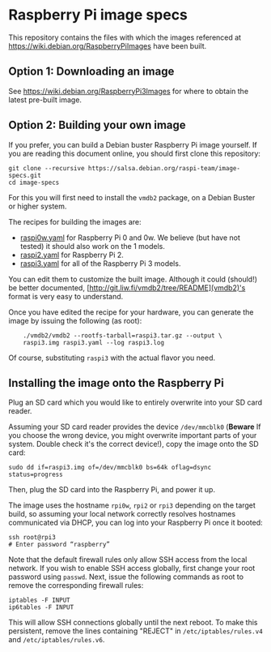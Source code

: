 # Raspberry Pi image specs

This repository contains the files with which the images referenced at
https://wiki.debian.org/RaspberryPiImages have been built.

## Option 1: Downloading an image

See https://wiki.debian.org/RaspberryPi3Images for where to obtain the
latest pre-built image.

## Option 2: Building your own image

If you prefer, you can build a Debian buster Raspberry Pi image
yourself. If you are reading this document online, you should first
clone this repository:

```shell
git clone --recursive https://salsa.debian.org/raspi-team/image-specs.git
cd image-specs
```

For this you will first need to install the `vmdb2` package, on a
Debian Buster or higher system.

The recipes for building the images are:

- [raspi0w.yaml](raspi0w.yaml) for Raspberry Pi 0 and 0w. We believe
  (but have not tested) it should also work on the 1 models.
- [raspi2.yaml](raspi2.yaml) for Raspberry Pi 2.
- [raspi3.yaml](raspi3.yaml) for all of the Raspberry Pi 3 models.

You can edit them to customize the built image. Although it could
(should!) be better documented,
[http://git.liw.fi/vmdb2/tree/README](vmdb2)'s format is very easy to
understand.

Once you have edited the recipe for your hardware, you can generate
the image by issuing the following (as root):

```shell
    ./vmdb2/vmdb2 --rootfs-tarball=raspi3.tar.gz --output \
	raspi3.img raspi3.yaml --log raspi3.log
```

Of course, substituting `raspi3` with the actual flavor you need.

## Installing the image onto the Raspberry Pi

Plug an SD card which you would like to entirely overwrite into your SD card reader.

Assuming your SD card reader provides the device `/dev/mmcblk0`
(**Beware** If you choose the wrong device, you might overwrite
important parts of your system.  Double check it's the correct
device!), copy the image onto the SD card:

```shell
sudo dd if=raspi3.img of=/dev/mmcblk0 bs=64k oflag=dsync status=progress
```

Then, plug the SD card into the Raspberry Pi, and power it up.

The image uses the hostname `rpi0w`, `rpi2` or `rpi3` depending on the
target build, so assuming your local network correctly resolves
hostnames communicated via DHCP, you can log into your Raspberry Pi
once it booted:

```shell
ssh root@rpi3
# Enter password “raspberry”
```

Note that the default firewall rules only allow SSH access from the local
network. If you wish to enable SSH access globally, first change your root
password using `passwd`. Next, issue the following commands as root to remove
the corresponding firewall rules:

```shell
iptables -F INPUT
ip6tables -F INPUT
```

This will allow SSH connections globally until the next reboot. To make this
persistent, remove the lines containing "REJECT" in `/etc/iptables/rules.v4` and
`/etc/iptables/rules.v6`.


